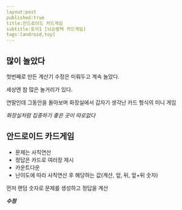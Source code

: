 ```yaml
---
layout:post
published:true
title:안드로이드 카드게임
subtitle:토이1 [뇌순발력 카드게임]
tags:[android,toy]
---
```


## 많이 놀았다
첫번째로 만든 계산기 수정은 미뤄두고 계속 놀았다.

세상엔 참 많은 놀거리가 있다.

연말인데 그동안을 돌아보며 화장실에서 갑자기 생각난 카드 형식의 미니 게임

*화장실처럼 집중하기 좋은 곳이 따로없다*


## 안드로이드 카드게임

- 문제는 사칙연산
- 정답은 카드로 여러장 제시
- 카운트다운
- 난이도에 따라 사칙연산 후 해당하는 값(계산, 앞, 뒤, 앞+뒤 숫자)

먼저 랜덤 숫자로 문제를 생성하고 정답을 계산

***수정***
